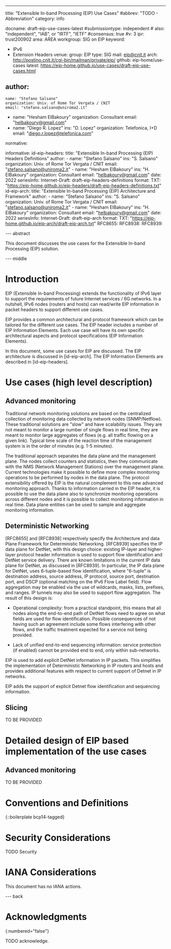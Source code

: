---
title: "Extensible In-band Processing (EIP) Use Cases"
#abbrev: "TODO - Abbreviation"
category: info

docname: draft-eip-use-cases-latest
#submissiontype: independent  # also: "independent", "IAB", or "IRTF", "IETF"
#consensus: true
#v: 3
ipr: trust200902
area: AREA
workgroup: SIG on EIP
keyword:
 - IPv6
 - Extension Headers
venue:
  group: EIP
  type: SIG
  mail: eip@cnit.it
  arch: http://postino.cnit.it/cgi-bin/mailman/private/eip/
  github: eip-home/use-cases
  latest: https://eip-home.github.io/use-cases/draft-eip-use-cases.html

author:
 -
    name: "Stefano Salsano"
    organization: Univ. of Rome Tor Vergata / CNIT
    email: "stefano.salsano@uniroma2.it"
 -
    name: "Hesham ElBakoury"
    organization: Consultant
    email: "helbakoury@gmail.com"
-
    name: "Diego R. Lopez"
    ins: "D. Lopez"
    organization: Telefonica, I+D
    email: "diego.r.lopez@telefonica.com"    

normative:

informative:
  id-eip-headers:
    title: "Extensible In-band Processing (EIP) Headers Definitions"
    author: 
     -
        name: "Stefano Salsano"
        ins: "S. Salsano"
        organization: Univ. of Rome Tor Vergata / CNIT
        email: "stefano.salsano@uniroma2.it"
     -
        name: "Hesham ElBakoury"
        ins: "H. ElBakoury"
        organization: Consultant
        email: "helbakoury@gmail.com"
    date: 2022
    seriesInfo: 
       Internet-Draft: draft-eip-headers-definitions
    format:
       TXT: "https://eip-home.github.io/eip-headers/draft-eip-headers-definitions.txt"
  id-eip-arch:
    title: "Extensible In-band Processing (EIP) Architecture and Framework"
    author: 
     -
        name: "Stefano Salsano"
        ins: "S. Salsano"
        organization: Univ. of Rome Tor Vergata / CNIT
        email: "stefano.salsano@uniroma2.it"
     -
        name: "Hesham ElBakoury"
        ins: "H. ElBakoury"
        organization: Consultant
        email: "helbakoury@gmail.com"
    date: 2022
    seriesInfo: 
       Internet-Draft: draft-eip-arch
    format:
       TXT: "https://eip-home.github.io/eip-arch/draft-eip-arch.txt"
  RFC8655:
  RFC8938:
  RFC8939:


--- abstract

This document discusses the use cases for the Extensible In-band Processing (EIP) solution.

--- middle

# Introduction

EIP (Extensible In-band Processing) extends the functionality of IPv6 layer to support the requirements of future Internet services / 6G networks. In a nutshell, IPv6 nodes (routers and hosts) can read/write EIP information in packet headers to support different use cases.

EIP provides a common architectural and protocol framework which can be tailored for the different use cases. The EIP header includes a number of EIP Information Elements. Each use case will have its own specific architectural aspects and protocol specifications (EIP Information Elements). 

In this document, some use cases for EIP are discussed. The EIP architecture is discussed in [id-eip-arch]. The EIP Information Elements are described in [id-eip-headers].

# Use cases (high level description)

## Advanced monitoring

Traditional network monitoring solutions are based on the centralized collection of monitoring data collected by network nodes (SNMP/Netflow). These traditional solutions are "slow" and have scalability issues. They are not meant to monitor a large number of single flows in real time, they are meant to monitor large aggregates of flows (e.g. all traffic flowing on a given link). Typical time scale of the reaction time of the management system is in the order of minutes (e.g. 1-5 minutes).

The traditional approach separates the data plane and the management plane. The nodes collect counters and statistics, then they communicate with the NMS (Network Management Stations) over the management plane. 
Current technologies make it possible to define more complex monitoring operations to be performed by nodes in the data plane. The protocol extensibility offered by EIP is the natural complement to this new advanced monitoring approach. Thanks to information carried in the EIP header, it is possible to use the data plane also to synchronize monitoring operations across different nodes and it is possible to collect monitoring information in real time. Data plane entities can be used to sample and aggregate monitoring information. 

## Deterministic Networking

[RFC8655] and [RFC8938] respectively specify the Architecture and data Plane Framework for Deterministic Networking. [RFC8939] specifies the IP data plane for DetNet, with this design choice: existing IP-layer and higher-layer protocol header information is used to support flow identification and DetNet service delivery. There are known limitations in the current IP data plane for DetNet, as discussed in [RFC8939]. In particular, the IP data plane for DetNet, uses 6-tuple-based flow identification, where "6-tuple" is destination address, source address, IP protocol, source port, destination port, and DSCP (optional matching on the IPv6 Flow Label field). Flow aggregation may be enabled via the use of wildcards, masks, lists, prefixes, and ranges. IP tunnels may also be used to support flow aggregation. The result of this design is:

* Operational complexity: from a practical standpoint, this means that all nodes along the end-to-end path of DetNet flows need to agree on what fields are used for flow identification. Possible consequences of not having such an agreement include some flows interfering with other flows, and the traffic treatment expected for a service not being provided.

* Lack of unified end-to-end sequencing information: service protection (if enabled) cannot be provided end to end, only within sub-networks. 

EIP is used to add explicit DetNet information in IP packets. This simplifies the implementation of Deterministic Networking in IP routers and hosts and provides additional features with respect to current support of Detnet in IP networks.

EIP adds the support of explicit Detnet flow identification and sequencing information.

## Slicing

TO BE PROVIDED

# Detailed design of EIP based implementation of the use cases

## Advanced monitoring

TO BE PROVIDED 

# Conventions and Definitions

{::boilerplate bcp14-tagged}


# Security Considerations

TODO Security


# IANA Considerations

This document has no IANA actions.


--- back

# Acknowledgments
{:numbered="false"}

TODO acknowledge.
